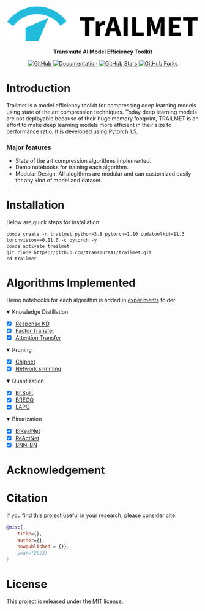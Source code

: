 <p align="center">
    <br>
        <img src="docs/source/imgs/Group 13.png" width="500"/>
    </br>
    <br>
        <strong> Transmute AI Model Efficiency Toolkit </strong>
    </br>
</p>
<p align="center">
    <a href="https://github.com/transmuteAI/trailmet/blob/dev/LICENSE">
        <img alt="GitHub" src="https://img.shields.io/github/license/transmuteAI/trailmet?color=blue">
    </a> 
    <a href="https://transmuteai-trailmet.readthedocs.io/en/latest/">
        <img alt="Documentation" src="https://img.shields.io/badge/docs-passing-brightgreen">
    </a>
    <a href="#">
        <img alt="GitHub Stars" src="https://img.shields.io/github/stars/transmuteAI/trailmet">
    </a>
    <a href="#">
        <img alt="GitHub Forks" src="https://img.shields.io/github/forks/transmuteAI/trailmet">
    </a>
</p>
<h3 align="justified">
<!-- <p>Transmute AI Lab Model Efficiency Toolkit -->
</h3>

# Introduction
Trailmet is a model efficiency toolkit for compressing deep learning models using state of the art compression techniques. 
Today deep learning models are not deployable because of their huge memory footprint, TRAILMET is an effort to make deep learning models more efficient in their size to performance ratio. It is developed using Pytorch 1.5.

### Major features
- State of the art compression algorithms implemented.
- Demo notebooks for training each algorithm.
- Modular Design: All alogithms are modular and can customized easily for any kind of model and dataset.

# Installation

Below are quick steps for installation:

```shell
conda create -n trailmet python=3.8 pytorch=1.10 cudatoolkit=11.3 torchvision==0.11.0 -c pytorch -y
conda activate trailmet
git clone https://github.com/transmuteAI/trailmet.git
cd trailmet
```
# Algorithms Implemented

Demo notebooks for each algorithm is added in [experiments](https://github.com/transmuteAI/trailmet/blob/dev/experiments) folder

<details open>
<summary> Knowledge Distillation</summary>
  
- [x] [Response KD](https://arxiv.org/abs/1503.02531)
- [x] [Factor Transfer](https://arxiv.org/abs/1802.04977)
- [x] [Attention Transfer](https://arxiv.org/abs/1612.03928)
  
</details>

<details open>  
<summary> Pruning </summary>

- [x] [Chipnet](https://arxiv.org/abs/2102.07156)
- [x] [Network slimming](https://arxiv.org/abs/1708.06519)
  
</details>
  
<details open>
<summary> Quantization</summary>
  
- [x] [BitSplit](https://dl.acm.org/doi/abs/10.5555/3524938.3525851)
- [x] [BRECQ](https://arxiv.org/abs/2102.05426)
- [x] [LAPQ](https://arxiv.org/abs/1911.07190)  

</details>

<details open>
<summary> Binarization</summary>
  
- [x] [BiRealNet](https://arxiv.org/abs/1808.00278)
- [x] [ReActNet](https://arxiv.org/abs/2003.03488)
- [x] [BNN-BN](https://arxiv.org/abs/2104.08215v1)

</details>

# Acknowledgement



# Citation

If you find this project useful in your research, please consider cite:

```BibTeX
@misc{,
    title={},
    author={},
    howpublished = {}},
    year={2023}
}
```

# License

This project is released under the [MIT license](LICENSE).
